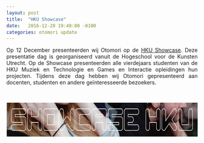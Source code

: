```yaml
---
layout: post
title:  "HKU Showcase"
date:   2016-12-20 19:40:00 -0100
categories: otomori update
---
```


<p style="text-align:justify">
	Op 12 December presenteerden wij Otomori op de <a href="http://www.hku.nl/BeleefHKU/ShowcaseHKU2016/ProjectenHKUShowcase.htm" target="blank">HKU Showcase</a>. Deze presentatie dag is georganiseerd vanuit de Hogeschool voor de Kunsten Utrecht. Op de Showcase presenteerden alle vierdejaars studenten van de HKU Muziek en Technologie en Games en Interactie opleidingen hun projecten. Tijdens deze dag hebben wij Otomori gepresenteerd aan docenten, studenten en andere geïnteresseerde bezoekers. 
</p>
&nbsp;

<a href="http://www.hku.nl/BeleefHKU/ShowcaseHKU2016/ProjectenHKUShowcase.htm" target="blank"><img src="/pic_hku_showcase.png" alt="HKU showcase banner" width="740" height="90"></a>

&nbsp;

&nbsp;